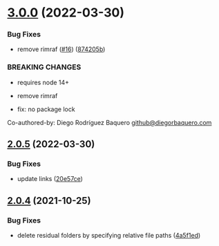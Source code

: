 # [3.0.0](https://github.com/webtorrent/fs-chunk-store/compare/v2.0.5...v3.0.0) (2022-03-30)


### Bug Fixes

* remove rimraf ([#16](https://github.com/webtorrent/fs-chunk-store/issues/16)) ([874205b](https://github.com/webtorrent/fs-chunk-store/commit/874205bba91e3a6d55be927fa4dd1b79425e0e58))


### BREAKING CHANGES

* requires node 14+

* remove rimraf

* fix: no package lock

Co-authored-by: Diego Rodríguez Baquero <github@diegorbaquero.com>

## [2.0.5](https://github.com/webtorrent/fs-chunk-store/compare/v2.0.4...v2.0.5) (2022-03-30)


### Bug Fixes

* update links ([20e57ce](https://github.com/webtorrent/fs-chunk-store/commit/20e57cec9eda2ce345401806621eb4075e27ff29))

## [2.0.4](https://github.com/feross/fs-chunk-store/compare/v2.0.3...v2.0.4) (2021-10-25)


### Bug Fixes

* delete residual folders by specifying relative file paths ([4a5f1ed](https://github.com/feross/fs-chunk-store/commit/4a5f1ed90232ab0ddfe17b61c1c46dd437eb22f1))
